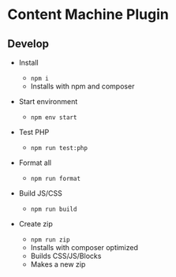 # Content Machine Plugin


## Develop

- Install
	- `npm i`
	- Installs with npm and composer
- Start environment
	- `npm env start`

- Test PHP
	- `npm run test:php`
- Format all
	- `npm run format`
- Build JS/CSS
	- `npm run build`
- Create zip
	- `npm run zip`
	- Installs with composer optimized
	- Builds CSS/JS/Blocks
	- Makes a new zip
